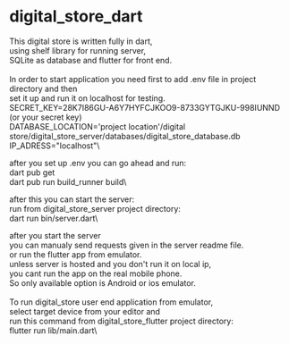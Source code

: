 # digital_store_dart
This digital store is written fully in dart,\
using shelf library for running server,\
SQLite as database and flutter for front end.\
\
In order to start application you need first to add .env file in project directory and then\
set it up and run it on localhost for testing.\
SECRET_KEY=28K7I86GU-A6Y7HYFCJKOO9-8733GYTGJKU-998IUNND (or your secret key)\
DATABASE_LOCATION='project location'/digital store/digital_store_server/databases/digital_store_database.db\
IP_ADRESS="localhost"\

after you set up .env you can go ahead and run: \
 dart pub get\
 dart pub run build_runner build\

after this you can start the server:\
run from digital_store_server project directory:\
 dart run bin/server.dart\

after you start the server \
you can manualy send requests given in the server readme file.\
or run the flutter app from emulator. \
unless server is hosted and you don't run it on local ip, \
you cant run the app on the real mobile phone. \
So only available option is Android or ios emulator.\
\
To run digital_store user end application from emulator,\
select target device from your editor and \
run this command from digital_store_flutter project directory:\
flutter run lib/main.dart\


